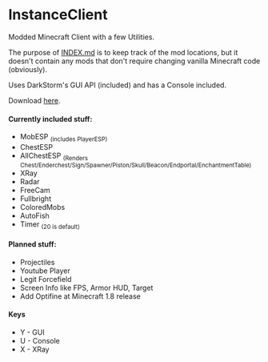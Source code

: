 InstanceClient
==============

Modded Minecraft Client with a few Utilities.



The purpose of [INDEX.md](https://github.com/instance01/InstanceClient/blob/master/INDEX.md) is to keep track of the mod locations, but it doesn't contain any mods that don't require changing vanilla Minecraft code (obviously).


Uses DarkStorm's GUI API (included) and has a Console included.


Download [here](https://github.com/instance01/InstanceClient/releases).


#### Currently included stuff:


- MobESP <sub>(includes PlayerESP)</sub>
- ChestESP
- AllChestESP <sub>(Renders Chest/Enderchest/Sign/Spawner/Piston/Skull/Beacon/Endportal/EnchantmentTable)</sub>
- XRay
- Radar
- FreeCam
- Fullbright
- ColoredMobs
- AutoFish
- Timer <sub>(20 is default)</sub>


#### Planned stuff:


- Projectiles
- Youtube Player
- Legit Forcefield
- Screen Info like FPS, Armor HUD, Target
- Add Optifine at Minecraft 1.8 release


#### Keys

- Y - GUI
- U - Console
- X - XRay

